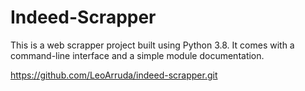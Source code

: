 # Indeed-Scrapper
This is a web scrapper project built using Python 3.8. It comes with a command-line interface and a simple module documentation.

https://github.com/LeoArruda/indeed-scrapper.git
